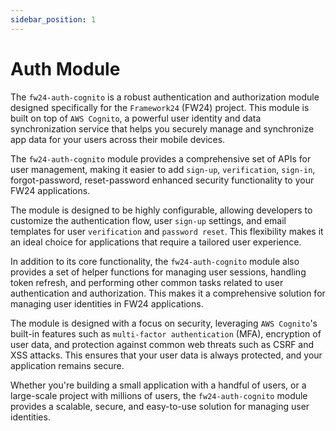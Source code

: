 ```yaml
---
sidebar_position: 1
---
```


# Auth Module

The `fw24-auth-cognito` is a robust authentication and authorization module designed specifically for the `Framework24` (FW24) project. This module is built on top of `AWS Cognito`, a powerful user identity and data synchronization service that helps you securely manage and synchronize app data for your users across their mobile devices.

The `fw24-auth-cognito` module provides a comprehensive set of APIs for user management, making it easier to add `sign-up`, `verification`, `sign-in`, forgot-password, reset-password enhanced security functionality to your FW24 applications.

The module is designed to be highly configurable, allowing developers to customize the authentication flow, user `sign-up` settings, and email templates for user `verification` and `password reset`. This flexibility makes it an ideal choice for applications that require a tailored user experience.

In addition to its core functionality, the `fw24-auth-cognito` module also provides a set of helper functions for managing user sessions, handling token refresh, and performing other common tasks related to user authentication and authorization. This makes it a comprehensive solution for managing user identities in FW24 applications.

The module is designed with a focus on security, leveraging `AWS Cognito`'s built-in features such as `multi-factor authentication` (MFA), encryption of user data, and protection against common web threats such as CSRF and XSS attacks. This ensures that your user data is always protected, and your application remains secure.

Whether you're building a small application with a handful of users, or a large-scale project with millions of users, the `fw24-auth-cognito` module provides a scalable, secure, and easy-to-use solution for managing user identities.
